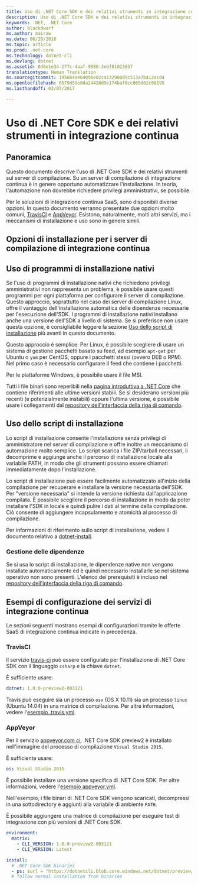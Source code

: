 ```yaml
---
title: Uso di .NET Core SDK e dei relativi strumenti in integrazione continua | Microsoft Docs
description: Uso di .NET Core SDK e dei relativi strumenti in integrazione continua
keywords: .NET, .NET Core
author: blackdwarf
ms.author: mairaw
ms.date: 06/20/2016
ms.topic: article
ms.prod: .net-core
ms.technology: dotnet-cli
ms.devlang: dotnet
ms.assetid: 0d6e1e34-277c-4aaf-9880-3ebf81023857
translationtype: Human Translation
ms.sourcegitcommit: 195664ae6409be02ca132900d9c513a7b412acd4
ms.openlocfilehash: 0579d59e8da24428d9e174baf0cc865d62c08195
ms.lasthandoff: 03/07/2017

---
```


# <a name="using-net-core-sdk-and-tools-in-continuous-integration-ci"></a>Uso di .NET Core SDK e dei relativi strumenti in integrazione continua

## <a name="overview"></a>Panoramica
Questo documento descrive l'uso di .NET Core SDK e dei relativi strumenti sul server di compilazione. Su un server di compilazione di integrazione continua è in genere opportuno automatizzare l'installazione. In teoria, l'automazione non dovrebbe richiedere privilegi amministrativi, se possibile. 

Per le soluzioni di integrazione continua SaaS, sono disponibili diverse opzioni. In questo documento verranno presentate due opzioni molto comuni, [TravisCI](https://travis-ci.org/) e [AppVeyor](https://www.appveyor.com/). Esistono, naturalmente, molti altri servizi, ma i meccanismi di installazione e uso sono in genere simili.

## <a name="installation-options-for-ci-build-servers"></a>Opzioni di installazione per i server di compilazione di integrazione continua

## <a name="using-the-native-installers"></a>Uso di programmi di installazione nativi
Se l'uso di programmi di installazione nativi che richiedono privilegi amministrativi non rappresenta un problema, è possibile usare questi programmi per ogni piattaforma per configurare il server di compilazione. Questo approccio, soprattutto nel caso dei server di compilazione Linux, offre il vantaggio dell'installazione automatica delle dipendenze necessarie per l'esecuzione dell'SDK. I programmi di installazione nativi installano anche una versione dell'SDK a livello di sistema. Se si preferisce non usare questa opzione, è consigliabile leggere la sezione [Uso dello script di installazione](#using-the-installer-script) più avanti in questo documento. 

Questo approccio è semplice. Per Linux, è possibile scegliere di usare un sistema di gestione pacchetti basato su feed, ad esempio `apt-get` per Ubuntu o `yum` per CentOS, oppure i pacchetti stessi (ovvero DEB o RPM). Nel primo caso è necessario configurare il feed che contiene i pacchetti.

Per le piattaforme Windows, è possibile usare il file MSI. 

Tutti i file binari sono reperibili nella [pagina introduttiva a .NET Core](https://aka.ms/dotnetcoregs) che contiene riferimenti alle ultime versioni stabili. Se si desiderano versioni più recenti (e potenzialmente instabili) oppure l'ultima versione, è possibile usare i collegamenti dal [repository dell'interfaccia della riga di comando](https://github.com/dotnet/cli). 

## <a name="using-the-installer-script"></a>Uso dello script di installazione
Lo script di installazione consente l'installazione senza privilegi di amministratore nel server di compilazione e offre inoltre un meccanismo di automazione molto semplice. Lo script scarica i file ZIP/tarball necessari, li decomprime e aggiunge anche il percorso di installazione locale alla variabile PATH, in modo che gli strumenti possano essere chiamati immediatamente dopo l'installazione. 

Lo script di installazione può essere facilmente automatizzato all'inizio della compilazione per recuperare e installare la versione necessaria dell'SDK. Per "versione necessaria" si intende la versione richiesta dall'applicazione compilata. È possibile scegliere il percorso di installazione in modo da poter installare l'SDK in locale e quindi pulire i dati al termine della compilazione. Ciò consente di aggiungere incapsulamento e atomicità al processo di compilazione. 

Per informazioni di riferimento sullo script di installazione, vedere il documento relativo a [dotnet-install](dotnet-install-script.md). 

### <a name="dealing-with-the-dependencies"></a>Gestione delle dipendenze
Se si usa lo script di installazione, le dipendenze native non vengono installate automaticamente ed è quindi necessario installarle se nel sistema operativo non sono presenti. L'elenco dei prerequisiti è incluso nel [repository dell'interfaccia della riga di comando](https://github.com/dotnet/core/blob/master/Documentation/prereqs.md). 

## <a name="ci-services-setup-examples"></a>Esempi di configurazione dei servizi di integrazione continua
Le sezioni seguenti mostrano esempi di configurazioni tramite le offerte SaaS di integrazione continua indicate in precedenza. 

### <a name="travisci"></a>TravisCI

Il servizio [travis-ci](https://travis-ci.org/) può essere configurato per l'installazione di .NET Core SDK con il linguaggio `csharp` e la chiave `dotnet`.

È sufficiente usare:

```yaml
dotnet: 1.0.0-preview2-003121
```

Travis può eseguire sia un processo `osx` (OS X 10.11) sia un processo `linux` (Ubuntu 14.04) in una matrice di compilazione. Per altre informazioni, vedere l'[esempio .travis.yml](https://github.com/dotnet/docs/blob/master/.travis.yml).

### <a name="appveyor"></a>AppVeyor

Per il servizio [appveyor.com ci](https://www.appveyor.com/), .NET Core SDK preview2 è installato nell'immagine del processo di compilazione `Visual Studio 2015`.

È sufficiente usare:

```yaml
os: Visual Studio 2015
```

È possibile installare una versione specifica di .NET Core SDK. Per altre informazioni, vedere l'[esempio appveyor.yml](https://github.com/dotnet/docs/blob/master/appveyor.yml). 

Nell'esempio, i file binari di .NET Core SDK vengono scaricati, decompressi in una sottodirectory e aggiunti alla variabile di ambiente `PATH`.

È possibile aggiungere una matrice di compilazione per eseguire test di integrazione con più versioni di .NET Core SDK.

```yaml
environment:
  matrix:
    - CLI_VERSION: 1.0.0-preview2-003121
    - CLI_VERSION: Latest

install:
  # .NET Core SDK binaries
  - ps: $url = "https://dotnetcli.blob.core.windows.net/dotnet/preview/Binaries/$($env:CLI_VERSION)/dotnet-dev-win-x64.$($env:CLI_VERSION.ToLower()).zip"
  # follow normal installation from binaries
```

